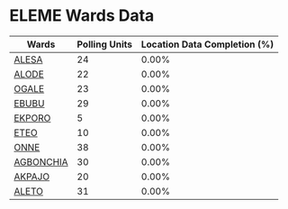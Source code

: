 
# ELEME Wards Data

| Wards | Polling Units | Location Data Completion (%) |
| ---- | ----- | ------- |
| [ALESA](./wards/18700-alesa) | 24 | 0.00% |
| [ALODE](./wards/18701-alode) | 22 | 0.00% |
| [OGALE](./wards/18702-ogale) | 23 | 0.00% |
| [EBUBU](./wards/18703-ebubu) | 29 | 0.00% |
| [EKPORO](./wards/18704-ekporo) | 5 | 0.00% |
| [ETEO](./wards/18705-eteo) | 10 | 0.00% |
| [ONNE](./wards/18706-onne) | 38 | 0.00% |
| [AGBONCHIA](./wards/18707-agbonchia) | 30 | 0.00% |
| [AKPAJO](./wards/18708-akpajo) | 20 | 0.00% |
| [ALETO](./wards/18709-aleto) | 31 | 0.00% |




